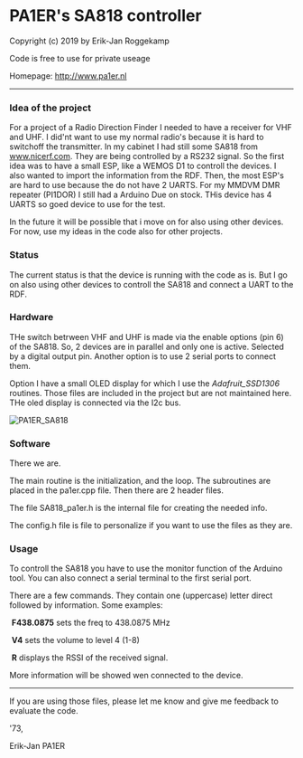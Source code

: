 # PA1ER's SA818 controller



Copyright (c) 2019 by Erik-Jan Roggekamp 

Code is free to use for private useage 

Homepage: http://www.pa1er.nl

------

### Idea of the project

For a project of a Radio Direction Finder I needed to have a receiver for VHF and UHF. I did'nt want to use my normal radio's because it is hard to switchoff the transmitter. In my cabinet I had still some SA818 from www.nicerf.com. They are being controlled by a RS232 signal. So the first idea was to have a small ESP, like a WEMOS D1 to controll the devices. I also wanted to import the information from the RDF. Then, the most ESP's are hard to use because the do not have 2 UARTS. For my MMDVM DMR repeater (PI1DOR) I still had a Arduino Due on stock. THis device has 4 UARTS so goed device to use for the test.

In the future it will be possible that i move on for also using other devices. For now, use my ideas in the code also for other projects.



### Status

The current status is that the device is running with the code as is. But I go on also using other devices to controll the SA818 and connect a UART to the RDF.



### Hardware

THe switch betrween VHF and UHF is made via the enable options (pin 6) of the SA818. So, 2 devices are in parallel and only one is active. Selected by a digital output pin.  Another option is to use 2 serial ports to connect  them.

Option I have a small OLED display for which I use the *Adafruit_SSD1306* routines. Those files are included in the project but are not maintained here. THe oled display is connected via the I2c bus.



![PA1ER_SA818](/Users/erikjan/Documents/Arduino/esp/sa818_pa1er/PA1ER_SA818.png)

### Software

There we are.

The main routine is the initialization, and the loop. The subroutines are placed in the pa1er.cpp file. Then there are 2 header files.

The file SA818_pa1er.h is the internal file for creating the needed info. 

The config.h file is file to personalize if you want to use the files as they are.



### Usage

To controll the SA818 you have to use the monitor function of the Arduino tool. You can also connect a serial terminal to the first serial port.

There are a few commands. They contain one (uppercase) letter direct followed by information. Some examples:

​	**F438.0875** sets the freq to 438.0875 MHz

​	**V4** sets the volume to level 4 (1-8)

​	**R** displays the RSSI of the received signal.

More information will be showed wen connected to the device.



------

If you are using those files, please let me know and give me feedback to evaluate the code.



'73, 

Erik-Jan PA1ER